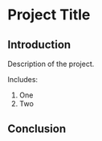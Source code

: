 # Project Title

## Introduction

Description of the project.

Includes:

1. One
2. Two

## Conclusion